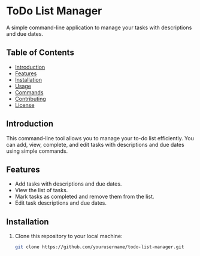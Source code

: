 # ToDo List Manager

A simple command-line application to manage your tasks with descriptions and due dates.

## Table of Contents

- [Introduction](#introduction)
- [Features](#features)
- [Installation](#installation)
- [Usage](#usage)
- [Commands](#commands)
- [Contributing](#contributing)
- [License](#license)

## Introduction

This command-line tool allows you to manage your to-do list efficiently. You can add, view, complete, and edit tasks with descriptions and due dates using simple commands.

## Features

- Add tasks with descriptions and due dates.
- View the list of tasks.
- Mark tasks as completed and remove them from the list.
- Edit task descriptions and due dates.

## Installation

1. Clone this repository to your local machine:

   ```bash
   git clone https://github.com/yourusername/todo-list-manager.git

